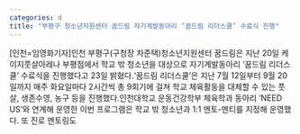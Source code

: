 ```yaml
---
categories: d
title: "부평구 청소년지원센터 꿈드림 자기계발동아리 ‘꿈드림 리더스쿨’ 수료식 진행"
---
```

[인천=임영화기자]인천 부평구(구청장 차준택)청소년지원센터 꿈드림은 지난 20일 케이지풋살아레나 부평점에서 학교 밖 청소년을 대상으로 자기계발동아리 ‘꿈드림 리더스쿨’ 수료식을 진행했다고 23일 밝혔다.‘꿈드림 리더스쿨’은 지난 7월 12일부터 9월 20일까지 매주 화요일마다 2시간씩 총 9회기에 걸쳐 학교 체육활동을 대체할 수 있는 풋살, 생존수영, 농구 등을 진행했다.인천대학교 운동건강학부 체육학과 동아리 ‘NEED US’와 연계해 운영한 이번 프로그램은 학교 밖 청소년과 1:1 멘토-멘티를 지정해 운영했다. 또 진로 멘토링도